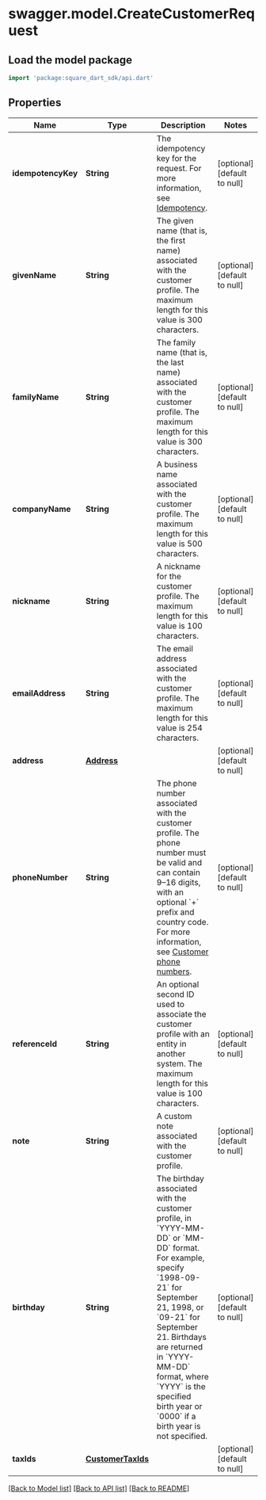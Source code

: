 # swagger.model.CreateCustomerRequest

## Load the model package
```dart
import 'package:square_dart_sdk/api.dart'
```

## Properties
Name | Type | Description | Notes
------------ | ------------- | ------------- | -------------
**idempotencyKey** | **String** | The idempotency key for the request. For more information, see [Idempotency](https://developer.squareup.com/docs/build-basics/common-api-patterns/idempotency). | [optional] [default to null]
**givenName** | **String** | The given name (that is, the first name) associated with the customer profile.  The maximum length for this value is 300 characters. | [optional] [default to null]
**familyName** | **String** | The family name (that is, the last name) associated with the customer profile.  The maximum length for this value is 300 characters. | [optional] [default to null]
**companyName** | **String** | A business name associated with the customer profile.  The maximum length for this value is 500 characters. | [optional] [default to null]
**nickname** | **String** | A nickname for the customer profile.  The maximum length for this value is 100 characters. | [optional] [default to null]
**emailAddress** | **String** | The email address associated with the customer profile.  The maximum length for this value is 254 characters. | [optional] [default to null]
**address** | [**Address**](Address.md) |  | [optional] [default to null]
**phoneNumber** | **String** | The phone number associated with the customer profile. The phone number must be valid and can contain 9–16 digits, with an optional &#x60;+&#x60; prefix and country code. For more information, see [Customer phone numbers](https://developer.squareup.com/docs/customers-api/use-the-api/keep-records#phone-number). | [optional] [default to null]
**referenceId** | **String** | An optional second ID used to associate the customer profile with an entity in another system.  The maximum length for this value is 100 characters. | [optional] [default to null]
**note** | **String** | A custom note associated with the customer profile. | [optional] [default to null]
**birthday** | **String** | The birthday associated with the customer profile, in &#x60;YYYY-MM-DD&#x60; or &#x60;MM-DD&#x60; format. For example, specify &#x60;1998-09-21&#x60; for September 21, 1998, or &#x60;09-21&#x60; for September 21. Birthdays are returned in &#x60;YYYY-MM-DD&#x60; format, where &#x60;YYYY&#x60; is the specified birth year or &#x60;0000&#x60; if a birth year is not specified. | [optional] [default to null]
**taxIds** | [**CustomerTaxIds**](CustomerTaxIds.md) |  | [optional] [default to null]

[[Back to Model list]](../README.md#documentation-for-models) [[Back to API list]](../README.md#documentation-for-api-endpoints) [[Back to README]](../README.md)

